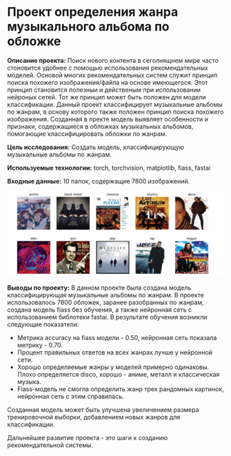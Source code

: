# Проект определения жанра музыкального альбома по обложке
**Описание проекта:** Поиск нового контента в сеголнящнем мире часто стоновится удобнее с помощью использования рекомендательных моделей. Основой многих рекомендательных систем служит принцип поиска похожего изображения/файла на основе имеющегося. Этот принцип становится полезныи и действеным при использовании нейроных сетей. Тот же принцип может быть положен для модели классификации. Данный проект классифицирует музыкальные альбомы по жанрам, в основу которого также положен принцип поиска похожего изображения. Созданная в пректе модель выявляет особенности и признаки, содержащиеся в обложках музыкальных альбомов, помогающие классифицировать обложки по жанрам.  

**Цель исследования:** Создать модель, классифицирующую музыкальные альбомы по жанрам.  

**Используемые технологии:** torch, torchvision, matplotlib, fiass, fastai

**Входные данные:** 10 папок, содержащие 7800 изображений.

![plot](https://github.com/AnnaPakir/cover_music/blob/main/file/%D0%92%D1%85%D0%BE%D0%B4%D0%BD%D1%8B%D0%B5%20%D0%B4%D0%B0%D0%BD%D0%BD%D1%8B%D0%B5.png)

**Выводы по проекту:** В данном проекте была создана модель классифицирующая музыкальные альбомы по жанрам. В проекте использовалось 7800 обложек, заранее разобранных по жанрам, создана модель fiass без обучения, а также нейронная сеть с использованием библотеки fastai. В результате обучения возникли следующие показатели:
- Метрика accuracy на fiass модели - 0.50, нейронная сеть показала метрику - 0.70.
- Процент правильных ответов на всех жанрах лучше у нейронной сети.
- Хорошо определяемые жанры у моделей примерно одинаковы. Плохо определяется disco, хорошо - аниме, металл и классическая музыка.
- Fiass-модель не смогла определить жанр трех рандомных картинок, нейронная сеть с этим справилась.

Созданная модель может быть улучшена увеличением размера тренировочной выборки, добавлением новых жанров для классификации.

Дальнейшее развитие проекта - это шаги к созданию рекомендательной системы. 
